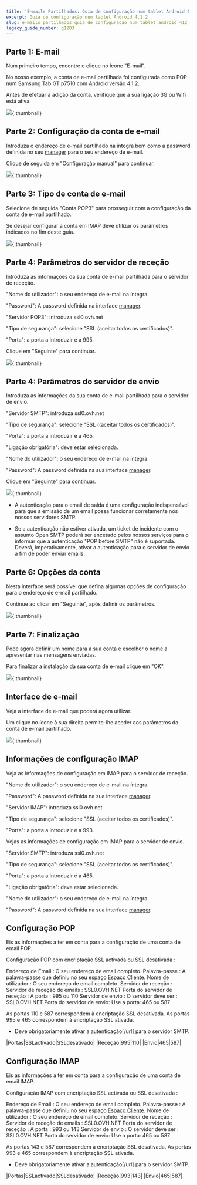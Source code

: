 ```yaml
---
title: 'E-mails Partilhados: Guia de configuração num tablet Android 4.1.2'
excerpt: Guia de configuração num tablet Android 4.1.2
slug: e-mails_partilhados_guia_de_configuracao_num_tablet_android_412
legacy_guide_number: g1283
---
```



## Parte 1: E-mail
Num primeiro tempo, encontre e clique no ícone "E-mail".

No nosso exemplo, a conta de e-mail partilhada foi configurada como POP num Samsung Tab GT p7510 com Android versão 4.1.2.

Antes de efetuar a adição da conta, verifique que a sua ligação 3G ou Wifi está ativa.

![](images/img_1161.jpg){.thumbnail}


## Parte 2: Configuração da conta de e-mail
Introduza o endereço de e-mail partilhado na íntegra bem como a password definida no seu [manager](https://www.ovh.com/auth/?action=gotomanager) para o seu endereço de e-mail.

Clique de seguida em "Configuração manual" para continuar.

![](images/img_1162.jpg){.thumbnail}


## Parte 3: Tipo de conta de e-mail
Selecione de seguida "Conta POP3" para prosseguir com a configuração da conta de e-mail partilhado.

Se desejar configurar a conta em IMAP deve utilizar os parâmetros indicados no fim deste guia.

![](images/img_1163.jpg){.thumbnail}


## Parte 4: Parâmetros do servidor de receção
Introduza as informações da sua conta de e-mail partilhada para o servidor de receção.

"Nome do utilizador": o seu endereço de e-mail na íntegra.

"Password": A password definida na interface [manager](https://www.ovh.com/auth/?action=gotomanager).

"Servidor POP3": introduza ssl0.ovh.net

"Tipo de segurança": selecione "SSL (aceitar todos os certificados)".

"Porta": a porta a introduzir é a 995.

Clique em "Seguinte" para continuar.

![](images/img_1164.jpg){.thumbnail}


## Parte 4: Parâmetros do servidor de envio
Introduza as informações da sua conta de e-mail partilhada para o servidor de envio.

"Servidor SMTP": introduza ssl0.ovh.net

"Tipo de segurança": selecione "SSL ((aceitar todos os certificados)".

"Porta": a porta a introduzir é a 465.

"Ligação obrigatória": deve estar selecionada.

"Nome do utilizador": o seu endereço de e-mail na íntegra.

"Password": A password definida na sua interface [manager](https://www.ovh.com/auth/?action=gotomanager).

Clique em "Seguinte" para continuar.

![](images/img_1165.jpg){.thumbnail}

- A autenticação para o email de saída é uma configuração indispensável para que a emissão de um email possa funcionar corretamente nos nossos servidores SMTP.

- Se a autenticação não estiver ativada, um ticket de incidente com o assunto Open SMTP poderá ser encetado pelos nossos serviços para o informar que a autenticação "POP before SMTP" não é suportada. Deverá, imperativamente, ativar a autenticação para o servidor de envio a fim de poder enviar emails.




## Parte 6: Opções da conta
Nesta interface será possível que defina algumas opções de configuração para o endereço de e-mail partilhado.

Continue ao clicar em "Seguinte", após definir os parâmetros.

![](images/img_1166.jpg){.thumbnail}


## Parte 7: Finalização
Pode agora definir um nome para a sua conta e escolher o nome a apresentar nas mensagens enviadas.

Para finalizar a instalação da sua conta de e-mail clique em "OK".

![](images/img_1167.jpg){.thumbnail}


## Interface de e-mail
Veja a interface de e-mail que poderá agora utilizar.

Um clique no ícone à sua direita permite-lhe aceder aos parâmetros da conta de e-mail partilhado.

![](images/img_1168.jpg){.thumbnail}


## Informações de configuração IMAP
Veja as informações de configuração em IMAP para o servidor de receção.

"Nome do utilizador": o seu endereço de e-mail na íntegra.

"Password": A password definida na sua interface [manager](https://www.ovh.com/auth/?action=gotomanager).

"Servidor IMAP": introduza ssl0.ovh.net

"Tipo de segurança": selecione "SSL (aceitar todos os certificados)".

"Porta": a porta a introduzir é a 993.

Vejas as informações de configuração em IMAP para o servidor de envio. 

"Servidor SMTP": introduza ssl0.ovh.net

"Tipo de segurança": selecione "SSL (aceitar todos os certificados)".

"Porta": a porta a introduzir é a 465.

"Ligação obrigatória": deve estar selecionada.

"Nome do utilizador": o seu endereço de e-mail na íntegra.

"Password": A password definida na sua interface [manager](https://www.ovh.com/auth/?action=gotomanager).


## Configuração POP
Eis as informações a ter em conta para a configuração de uma conta de email POP.

Configuração POP com encriptação SSL activada ou SSL desativada : 

Endereço de Email : O seu endereço de email completo.
Palavra-passe : A palavra-passe que definiu no seu espaço [Espaço Cliente](https://www.ovh.com/auth/?action=gotomanager).
Nome de utilizador : O seu endereço de email completo.
Servidor de receção : Servidor de receção de emails : SSL0.OVH.NET
Porta do servidor de receção : A porta : 995 ou 110
Servidor de envio : O servidor deve ser : SSL0.OVH.NET
Porta do servidor de envio: Use a porta: 465 ou 587

As portas 110 e 587 correspondem à encriptação SSL desativada.
As portas 995 e 465 correspondem à encriptação SSL ativada.


- Deve obrigatoriamente ativar a  autenticação[/url] para o servidor SMTP.


|Portas|SSLactivado|SSLdesativado|
|Receção|995|110|
|Envio|465|587|




## Configuração IMAP
Eis as informações a ter em conta para a configuração de uma conta de email IMAP.

Configuração IMAP com encriptação SSL activada ou SSL desativada : 

Endereço de Email : O seu endereço de email completo.
Palavra-passe : A palavra-passe que definiu no seu espaço [Espaço Cliente](https://www.ovh.com/auth/?action=gotomanager).
Nome de utilizador : O seu endereço de email completo.
Servidor de receção : Servidor de receção de emails : SSL0.OVH.NET
Porta do servidor de receção : A porta : 993 ou 143
Servidor de envio : O servidor deve ser : SSL0.OVH.NET
Porta do servidor de envio: Use a porta: 465 ou 587

As portas 143 e 587 correspondem à encriptação SSL desativada.
As portas 993 e 465 correspondem à encriptação SSL ativada.


- Deve obrigatoriamente ativar a  autenticação[/url] para o servidor SMTP.


|Portas|SSLactivado|SSLdesativado|
|Receção|993|143|
|Envio|465|587|



